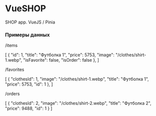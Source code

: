 # VueSHOP

SHOP app. VueJS / Pinia

### Примеры данных

/items

[
{
"id": 1,
"title": "Футболка 1",
"price": 5753,
"image": "/clothes/shirt-1.webp",
"isFavorite": false,
"isOrder": false
},
]

/favorites

[
{
"clothesId": 1,
"image": "/clothes/shirt-1.webp",
"title": "Футболка 1",
"price": 5753,
"id": 1
},
]

/orders

[
{
"clothesId": 2,
"image": "/clothes/shirt-2.webp",
"title": "Футболка 2",
"price": 9488,
"id": 1
}
]

